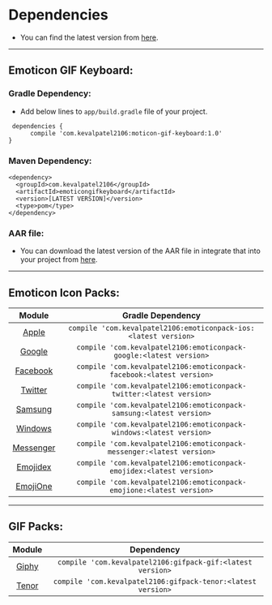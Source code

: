 # Dependencies

- You can find the latest version from [here](https://github.com/kevalpatel2106/EmoticonGIFKeyboard/releases).


---------------------------------------------
## Emoticon GIF Keyboard:
### Gradle Dependency:
* Add below lines to `app/build.gradle` file of your project.
```
 dependencies {
      compile 'com.kevalpatel2106:moticon-gif-keyboard:1.0'
}
```
### Maven Dependency:
```
<dependency>
  <groupId>com.kevalpatel2106</groupId>
  <artifactId>emoticongifkeyboard</artifactId>
  <version>[LATEST VERSION]</version>
  <type>pom</type>
</dependency>
```

### AAR file:
- You can download the latest version of the AAR file in integrate that into your project from [here](https://github.com/kevalpatel2106/EmoticonGIFKeyboard/releases).


---------------------------------------------
## Emoticon Icon Packs: 
|Module|Gradle Dependency|
|:---:|:---:|
|[Apple](https://github.com/kevalpatel2106/EmoticonGIFKeyboard/tree/master/emoticonpack-ios)|`compile 'com.kevalpatel2106:emoticonpack-ios:<latest version>`|
|[Google](https://github.com/kevalpatel2106/EmoticonGIFKeyboard/tree/master/emoticonpack-google)|`compile 'com.kevalpatel2106:emoticonpack-google:<latest version>`|
|[Facebook](https://github.com/kevalpatel2106/EmoticonGIFKeyboard/tree/master/emoticonpack-facebook)|`compile 'com.kevalpatel2106:emoticonpack-facebook:<latest version>`|
|[Twitter](https://github.com/kevalpatel2106/EmoticonGIFKeyboard/tree/master/emoticonpack-twitter)|`compile 'com.kevalpatel2106:emoticonpack-twitter:<latest version>`|
|[Samsung](https://github.com/kevalpatel2106/EmoticonGIFKeyboard/tree/master/emoticonpack-samsung)|`compile 'com.kevalpatel2106:emoticonpack-samsung:<latest version>`|
|[Windows](https://github.com/kevalpatel2106/EmoticonGIFKeyboard/tree/master/emoticonpack-windows)|`compile 'com.kevalpatel2106:emoticonpack-windows:<latest version>`|
|[Messenger](https://github.com/kevalpatel2106/EmoticonGIFKeyboard/tree/master/emoticonpack-messanger)|`compile 'com.kevalpatel2106:emoticonpack-messenger:<latest version>`|
|[Emojidex](https://github.com/kevalpatel2106/EmoticonGIFKeyboard/tree/master/emoticonpack-emojidex)|`compile 'com.kevalpatel2106:emoticonpack-emojidex:<latest version>`|
|[EmojiOne](https://github.com/kevalpatel2106/EmoticonGIFKeyboard/tree/master/emoticonpack-emojione)|`compile 'com.kevalpatel2106:emoticonpack-emojione:<latest version>`|


---------------------------------------------
## GIF Packs:
|Module|Dependency|
|:---:|:---:|
|[Giphy](https://github.com/kevalpatel2106/EmoticonGIFKeyboard/tree/master/gifpack-giphy)|`compile 'com.kevalpatel2106:gifpack-gif:<latest version>`|
|[Tenor](https://github.com/kevalpatel2106/EmoticonGIFKeyboard/tree/master/gifpack-tenor)|`compile 'com.kevalpatel2106:gifpack-tenor:<latest version>`|
